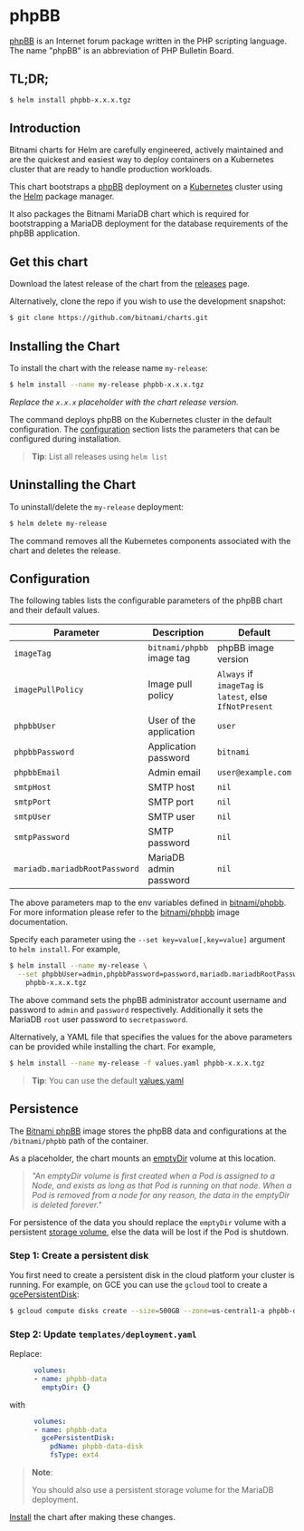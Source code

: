 # phpBB

[phpBB](https://www.phpbb.com/) is an Internet forum package written in the PHP scripting language. The name "phpBB" is an abbreviation of PHP Bulletin Board.

## TL;DR;

```bash
$ helm install phpbb-x.x.x.tgz
```

## Introduction

Bitnami charts for Helm are carefully engineered, actively maintained and are the quickest and easiest way to deploy containers on a Kubernetes cluster that are ready to handle production workloads.

This chart bootstraps a [phpBB](https://github.com/bitnami/bitnami-docker-phpbb) deployment on a [Kubernetes](http://kubernetes.io) cluster using the [Helm](https://helm.sh) package manager.

It also packages the Bitnami MariaDB chart which is required for bootstrapping a MariaDB deployment for the database requirements of the phpBB application.

## Get this chart

Download the latest release of the chart from the [releases](../../../releases) page.

Alternatively, clone the repo if you wish to use the development snapshot:

```bash
$ git clone https://github.com/bitnami/charts.git
```

## Installing the Chart

To install the chart with the release name `my-release`:

```bash
$ helm install --name my-release phpbb-x.x.x.tgz
```

*Replace the `x.x.x` placeholder with the chart release version.*

The command deploys phpBB on the Kubernetes cluster in the default configuration. The [configuration](#configuration) section lists the parameters that can be configured during installation.

> **Tip**: List all releases using `helm list`

## Uninstalling the Chart

To uninstall/delete the `my-release` deployment:

```bash
$ helm delete my-release
```

The command removes all the Kubernetes components associated with the chart and deletes the release.

## Configuration

The following tables lists the configurable parameters of the phpBB chart and their default values.

|           Parameter           |        Description        |                         Default                         |
|-------------------------------|---------------------------|---------------------------------------------------------|
| `imageTag`                    | `bitnami/phpbb` image tag | phpBB image version                                     |
| `imagePullPolicy`             | Image pull policy         | `Always` if `imageTag` is `latest`, else `IfNotPresent` |
| `phpbbUser`                   | User of the application   | `user`                                                  |
| `phpbbPassword`               | Application password      | `bitnami`                                               |
| `phpbbEmail`                  | Admin email               | `user@example.com`                                      |
| `smtpHost`                    | SMTP host                 | `nil`                                                   |
| `smtpPort`                    | SMTP port                 | `nil`                                                   |
| `smtpUser`                    | SMTP user                 | `nil`                                                   |
| `smtpPassword`                | SMTP password             | `nil`                                                   |
| `mariadb.mariadbRootPassword` | MariaDB admin password    | `nil`                                                   |

The above parameters map to the env variables defined in [bitnami/phpbb](http://github.com/bitnami/bitnami-docker-phpbb). For more information please refer to the [bitnami/phpbb](http://github.com/bitnami/bitnami-docker-phpbb) image documentation.

Specify each parameter using the `--set key=value[,key=value]` argument to `helm install`. For example,

```bash
$ helm install --name my-release \
  --set phpbbUser=admin,phpbbPassword=password,mariadb.mariadbRootPassword=secretpassword \
    phpbb-x.x.x.tgz
```

The above command sets the phpBB administrator account username and password to `admin` and `password` respectively. Additionally it sets the MariaDB `root` user password to `secretpassword`.

Alternatively, a YAML file that specifies the values for the above parameters can be provided while installing the chart. For example,

```bash
$ helm install --name my-release -f values.yaml phpbb-x.x.x.tgz
```

> **Tip**: You can use the default [values.yaml](values.yaml)

## Persistence

The [Bitnami phpBB](https://github.com/bitnami/bitnami-docker-phpbb) image stores the phpBB data and configurations at the `/bitnami/phpbb` path of the container.

As a placeholder, the chart mounts an [emptyDir](http://kubernetes.io/docs/user-guide/volumes/#emptydir) volume at this location.

> *"An emptyDir volume is first created when a Pod is assigned to a Node, and exists as long as that Pod is running on that node. When a Pod is removed from a node for any reason, the data in the emptyDir is deleted forever."*

For persistence of the data you should replace the `emptyDir` volume with a persistent [storage volume](http://kubernetes.io/docs/user-guide/volumes/), else the data will be lost if the Pod is shutdown.

### Step 1: Create a persistent disk

You first need to create a persistent disk in the cloud platform your cluster is running. For example, on GCE you can use the `gcloud` tool to create a [gcePersistentDisk](http://kubernetes.io/docs/user-guide/volumes/#gcepersistentdisk):

```bash
$ gcloud compute disks create --size=500GB --zone=us-central1-a phpbb-data-disk
```

### Step 2: Update `templates/deployment.yaml`

Replace:

```yaml
      volumes:
      - name: phpbb-data
        emptyDir: {}
```

with

```yaml
      volumes:
      - name: phpbb-data
        gcePersistentDisk:
          pdName: phpbb-data-disk
          fsType: ext4
```

> **Note**:
>
> You should also use a persistent storage volume for the MariaDB deployment.

[Install](#installing-the-chart) the chart after making these changes.
